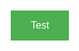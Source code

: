 <!DOCTYPE html>
<html>
<head>
<style>
.button {
  background-color: #4CAF50; /* Hijau */
  border: none;
  color: white;
  padding: 15px 32px;
  text-align: center;
  text-decoration: none;
  display: inline-block;
  font-size: 16px;
  margin: 4px 2px;
  cursor: pointer;
  transition: background-color 0.3s ease; /* Efek transisi */
}

.button:hover {
  background-color: #3e8e41; /* Hijau Tua */
}
</style>
</head>
<body>
<button class="button">Test</button>
</body>
</html>

